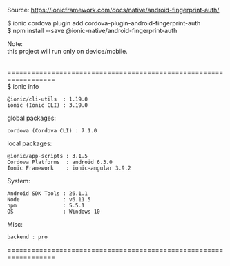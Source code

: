 Source: 
https://ionicframework.com/docs/native/android-fingerprint-auth/

$ ionic cordova plugin add cordova-plugin-android-fingerprint-auth  <br />
$ npm install --save @ionic-native/android-fingerprint-auth

Note: <br />
this project will run only on device/mobile. <br />  <br />

================================================================== <br />
$ ionic info

    @ionic/cli-utils  : 1.19.0
    ionic (Ionic CLI) : 3.19.0

global packages:

    cordova (Cordova CLI) : 7.1.0

local packages:

    @ionic/app-scripts : 3.1.5
    Cordova Platforms  : android 6.3.0
    Ionic Framework    : ionic-angular 3.9.2

System:

    Android SDK Tools : 26.1.1
    Node              : v6.11.5
    npm               : 5.5.1
    OS                : Windows 10

Misc:

    backend : pro

================================================================== 


